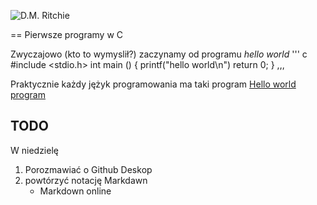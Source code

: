 ![D.M. Ritchie](http://upload.wikimedia.org/wikipedia/commons/c/c6/Dennis_MacAlistair_Ritchie.jpg)

== Pierwsze programy w C


Zwyczajowo (kto to wymyslił?) zaczynamy od programu
*hello world*
''' c
#include <stdio.h>
int main () {
  printf("hello world\n")
  return 0;
  }
  ,,,
  
  Praktycznie każdy jężyk programowania ma taki program [Hello world program](http://en.wikipedia.org/wiki/Hello_world)
  
  ## TODO
  
  W niedzielę
  
  1. Porozmawiać o Github Deskop
  2. powtórzyć notację Markdawn
     - Markdown online
